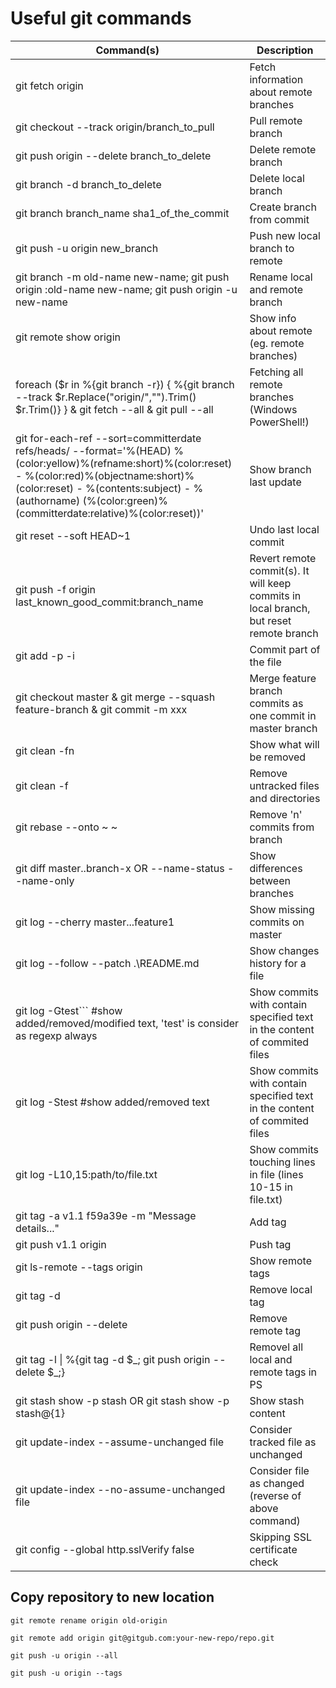 # Useful git commands #


| Command(s) | Description |
|---|---|
|git fetch origin|Fetch information about remote branches|
|git checkout --track origin/branch_to_pull|Pull remote branch|
|git push origin --delete branch_to_delete|Delete remote branch|
|git branch -d branch_to_delete|Delete local branch|
|git branch branch_name sha1_of_the_commit|Create branch from commit|
|git push -u origin new_branch|Push new local branch to remote|
| git branch -m old-name new-name; git push origin :old-name new-name; git push origin -u new-name|Rename local and remote branch|
|git remote show origin|Show info about remote (eg. remote branches)|
|foreach ($r in %{git branch -r}) { %{git branch --track $r.Replace("origin/","").Trim() $r.Trim()} } & git fetch --all & git pull --all |Fetching all remote branches (Windows PowerShell!)|
|git for-each-ref --sort=committerdate refs/heads/ --format='%(HEAD) %(color:yellow)%(refname:short)%(color:reset) - %(color:red)%(objectname:short)%(color:reset) - %(contents:subject) - %(authorname) (%(color:green)%(committerdate:relative)%(color:reset))'|Show branch last update|
|git reset --soft HEAD~1|Undo last local commit|
|git push -f origin last_known_good_commit:branch_name|Revert remote commit(s). It will keep commits in local branch, but reset remote branch|
|git add <filename> -p -i|Commit part of the file|
|git checkout master & git merge --squash feature-branch & git commit -m xxx|Merge feature branch commits as one commit in master branch|
|git clean -fn|Show what will be removed|
|git clean -f|Remove untracked files and directories|
|git rebase --onto <branch name>~<first commit number to remove> <branch name>~<first commit to be kept> <branch name>|Remove 'n' commits from branch|
|git diff master..branch-x OR --name-status --name-only|Show differences between branches|
|git log --cherry master...feature1|Show missing commits on master|
|git log --follow --patch .\README.md|Show changes history for a file|
|git log -Gtest```  #show added/removed/modified text, 'test' is consider as regexp always|Show commits with contain specified text in the content of commited files|
|git log -Stest  #show added/removed text|Show commits with contain specified text in the content of commited files|
|git log -L10,15:path/to/file.txt|Show commits touching lines in file (lines 10-15 in file.txt)|
|git tag -a v1.1 f59a39e -m "Message details..."|Add tag|
|git push v1.1 origin|Push tag|
|git ls-remote --tags origin|Show remote tags|
|git tag -d <tag>|Remove local tag|
|git push origin --delete <tag> |Remove remote tag|
|git tag -l \| %{git tag -d $\_; git push origin --delete $\_;}|Removel all local and remote tags in PS|
|git stash show -p stash OR git stash show -p stash@{1}|Show stash content|
|git update-index --assume-unchanged file|Consider tracked file as unchanged|
|git update-index --no-assume-unchanged file|Consider file as changed (reverse of above command)|
|git config --global http.sslVerify false|Skipping SSL certificate check|

## Copy repository to new location ##

```
git remote rename origin old-origin

git remote add origin git@gitgub.com:your-new-repo/repo.git

git push -u origin --all

git push -u origin --tags
```
